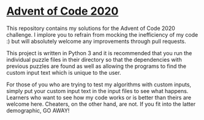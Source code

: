 # [Advent of Code 2020](https://adventofcode.com/2020)

This repository contains my solutions for the Advent of Code 2020 challenge. I implore you to refrain from mocking the
inefficiency of my code :) but will absolutely welcome any improvements through pull requests.

This project is written in Python 3 and it is recommended that you run the individual puzzle files in their directory so
that the dependencies with previous puzzles are found as well as allowing the programs to find the custom input text
which is unique to the user.

For those of you who are trying to test my algorithms with custom inputs, simply put your custom input text in the input
files to see what happens. Learners who want to see how my code works or is better than theirs are welcome here.
Cheaters, on the other hand, are not. If you fit into the latter demographic, GO AWAY!
